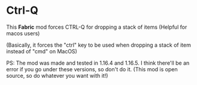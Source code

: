 # Ctrl-Q
This **Fabric** mod forces CTRL-Q for dropping a stack of items (Helpful for macos users)

(Basically, it forces the "ctrl" key to be used when dropping a stack of item instead of "cmd" on MacOS)

PS: The mod was made and tested in 1.16.4 and 1.16.5. I think there'll be an error if you go under these versions, so don't do it.
(This mod is open source, so do whatever you want with it!)
